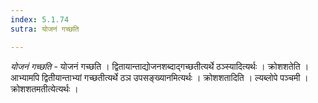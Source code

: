 ```yaml
---
index: 5.1.74
sutra: योजनं गच्छति

---
```

_योजनं गच्छति_ - योजनं गच्छति । द्वितायान्ताद्योजनशब्दाद्गच्छतीत्यर्थे ठञ्स्यादित्यर्थः । क्रोशशतेति । आभ्यामपि द्वितीयान्ताभ्यां गच्छतीत्यर्थे ठञ उपसङ्ख्यानमित्यर्थः । क्रोशशतादिति । ल्यब्लोपे पञ्चमी । क्रोशशतमतीत्येत्यर्थः ।